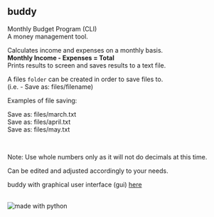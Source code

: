 ## buddy  


Monthly Budget Program (CLI)  
A money management tool.

Calculates income and expenses on a monthly basis.  
**Monthly Income - Expenses = Total**  
Prints results to screen and saves results to a text file.  

A files `folder` can be created in order to save files to.  
(i.e. - Save as: files/filename)  

Examples of file saving:  

Save as: files/march.txt  
Save as: files/april.txt  
Save as: files/may.txt  
    
<br>  
    
Note: Use whole numbers only as it will not do decimals at this time.  

Can be edited and adjusted accordingly to your needs. 

buddy with graphical user interface (gui) [here](https://github.com/linuxlawson/budget-buddy)

  
<br>
  
<img src="https://img.shields.io/badge/made%20with-python-blue.svg?style=flat-square" alt="made with python">
